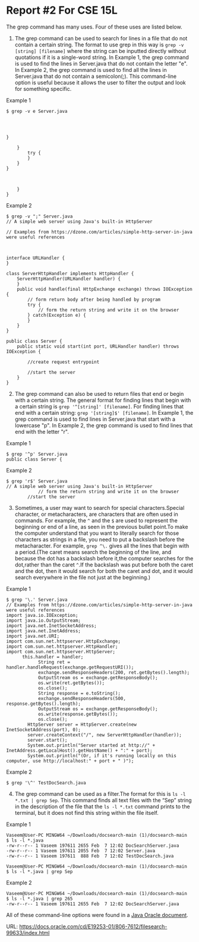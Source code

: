 # Report #2 For CSE 15L

The grep command has many uses. Four of these uses are listed below.

1. The grep command can be used to search for lines in a file that do not contain a certain string. The format to use grep in this way is `grep -v [string] [filename]` where the string can be inputted directly without quotations if it is a single-word string. In Example 1, the grep command is used to find the lines in Server.java that do not contain the letter "e". In Example 2, the grep command is used to find all the lines in Server.java that do not contain a semicolon(;). This command-line option is useful because it allows the user to filter the output and look for something specific.

Example 1
```
$ grep -v e Server.java




}

    }
        try {
        }
    }
}



    }
}

```
Example 2
```
$ grep -v ";" Server.java
// A simple web server using Java's built-in HttpServer

// Examples from https://dzone.com/articles/simple-http-server-in-java were useful references



interface URLHandler {
}

class ServerHttpHandler implements HttpHandler {
    ServerHttpHandler(URLHandler handler) {
    }
    public void handle(final HttpExchange exchange) throws IOException {
        // form return body after being handled by program
        try {
            // form the return string and write it on the browser
        } catch(Exception e) {
        }
    }
}

public class Server {
    public static void start(int port, URLHandler handler) throws IOException {

        //create request entrypoint

        //start the server
    }
}

```
2. The grep command can also be used to return files that end or begin with a certain string. The general format for finding lines that begin with a certain string is `grep '^[string]' [filename]`. For finding lines that end with a certain string: `grep '[string]$' [filename]`. In Example 1, the grep command is used to find lines in Server.java that start with a lowercase "p". In Example 2, the grep command is used to find lines that end with the letter "r".

Example 1
```
$ grep '^p' Server.java
public class Server {
```

Example 2
```
$ grep 'r$' Server.java
// A simple web server using Java's built-in HttpServer
            // form the return string and write it on the browser
        //start the server
```
3. Sometimes, a user may want to search for special characters.Special character, or metacharacters, are characters that are often used in commands. For example, the `^` and the `$` are used to represent the beginning or end of a line, as seen in the previous bullet point.To make the computer understand that you want to literally search for those characters as strings in a file, you need to put a backslash before the metacharacter. For example,  `grep ^\.` gives all the lines that begin with a period.(The caret means search the beginning of the line, and because the dot has a backslash before it,the computer searches for the dot,rather than the caret `^`.If the backslash was put before both the caret and the dot, then it would search for both the caret and dot, and it would search everywhere in the file not just at the beginning.)

Example 1
```
$ grep '\.' Server.java
// Examples from https://dzone.com/articles/simple-http-server-in-java were useful references
import java.io.IOException;
import java.io.OutputStream;
import java.net.InetSocketAddress;
import java.net.InetAddress;
import java.net.URI;
import com.sun.net.httpserver.HttpExchange;
import com.sun.net.httpserver.HttpHandler;
import com.sun.net.httpserver.HttpServer;
      this.handler = handler;
            String ret = handler.handleRequest(exchange.getRequestURI());
            exchange.sendResponseHeaders(200, ret.getBytes().length);
            OutputStream os = exchange.getResponseBody();
            os.write(ret.getBytes());
            os.close();
            String response = e.toString();
            exchange.sendResponseHeaders(500, response.getBytes().length);
            OutputStream os = exchange.getResponseBody();
            os.write(response.getBytes());
            os.close();
        HttpServer server = HttpServer.create(new InetSocketAddress(port), 0);
        server.createContext("/", new ServerHttpHandler(handler));
        server.start();
        System.out.println("Server started at http://" + InetAddress.getLocalHost().getHostName() + ":" + port);
        System.out.println("(Or, if it's running locally on this computer, use http://localhost:" + port + " )");
```

Example 2

```
$ grep '\^' TestDocSearch.java
```


4. The grep command can be used as a filter.The format for this is `ls -l *.txt | grep Sep`. This command finds all text files with the “Sep” string in the description of the file that the `ls -l *.txt` command prints to the terminal, but it does not find this string within the file itself.

Example 1
```
Vaseem@User-PC MINGW64 ~/Downloads/docsearch-main (1)/docsearch-main
$ ls -l *.java
-rw-r--r-- 1 Vaseem 197611 2655 Feb  7 12:02 DocSearchServer.java
-rw-r--r-- 1 Vaseem 197611 2055 Feb  7 12:02 Server.java
-rw-r--r-- 1 Vaseem 197611  888 Feb  7 12:02 TestDocSearch.java

Vaseem@User-PC MINGW64 ~/Downloads/docsearch-main (1)/docsearch-main
$ ls -l *.java | grep Sep
```

Example 2

```
Vaseem@User-PC MINGW64 ~/Downloads/docsearch-main (1)/docsearch-main
$ ls -l *.java | grep 265
-rw-r--r-- 1 Vaseem 197611 2655 Feb  7 12:02 DocSearchServer.java
```


All of these command-line options were found in a [Java Oracle document](https://docs.oracle.com/cd/E19253-01/806-7612/filesearch-99633/index.html).

URL: https://docs.oracle.com/cd/E19253-01/806-7612/filesearch-99633/index.html
